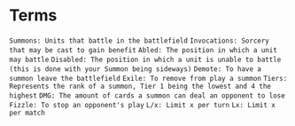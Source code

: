 # Terms
`Summons: Units that battle in the battlefield`
`Invocations: Sorcery that may be cast to gain benefit`
`Abled: The position in which a unit may battle`
`Disabled: The position in which a unit is unable to battle (this is done with your Summon being sideways)`
`Demote: To have a summon leave the battlefield`
`Exile: To remove from play a summon`
`Tiers: Represents the rank of a summon, Tier 1 being the lowest and 4 the highest`
`DMG: The amount of cards a summon can deal an opponent to lose`
`Fizzle: To stop an opponent's play`
`L/x: Limit x per turn`
`Lx: Limit x per match`